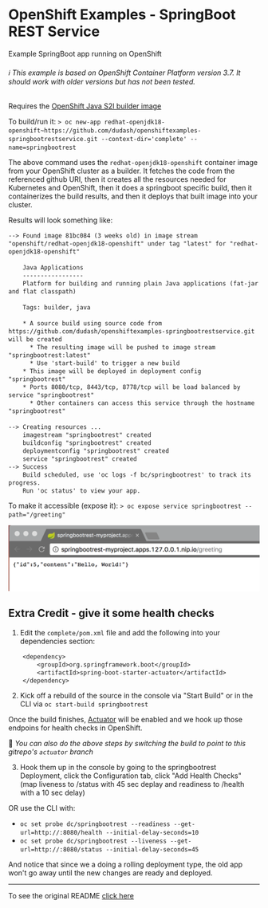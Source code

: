 # OpenShift Examples - SpringBoot REST Service
Example SpringBoot app running on OpenShift

###### :information_source: This example is based on OpenShift Container Platform version 3.7.  It should work with older versions but has not been tested.

Requires the [OpenShift Java S2I builder image](https://access.redhat.com/containers/#/registry.access.redhat.com/redhat-openjdk-18/openjdk18-openshift)

To build/run it:
`> oc new-app redhat-openjdk18-openshift~https://github.com/dudash/openshiftexamples-springbootrestservice.git --context-dir='complete' --name=springbootrest`

The above command uses the `redhat-openjdk18-openshift` container image from your OpenShift cluster as a builder.  It fetches the code from the referenced github URI, then it creates all the resources needed for Kubernetes and OpenShift, then it does a springboot specific build, then it containerizes the build results, and then it deploys that built image into your cluster.

Results will look something like:
```
--> Found image 81bc084 (3 weeks old) in image stream "openshift/redhat-openjdk18-openshift" under tag "latest" for "redhat-openjdk18-openshift"

    Java Applications 
    ----------------- 
    Platform for building and running plain Java applications (fat-jar and flat classpath)

    Tags: builder, java

    * A source build using source code from https://github.com/dudash/openshiftexamples-springbootrestservice.git will be created
      * The resulting image will be pushed to image stream "springbootrest:latest"
      * Use 'start-build' to trigger a new build
    * This image will be deployed in deployment config "springbootrest"
    * Ports 8080/tcp, 8443/tcp, 8778/tcp will be load balanced by service "springbootrest"
      * Other containers can access this service through the hostname "springbootrest"

--> Creating resources ...
    imagestream "springbootrest" created
    buildconfig "springbootrest" created
    deploymentconfig "springbootrest" created
    service "springbootrest" created
--> Success
    Build scheduled, use 'oc logs -f bc/springbootrest' to track its progress.
    Run 'oc status' to view your app.
 ```

To make it accessible (expose it):
`> oc expose service springbootrest --path="/greeting"`

![Screenshot](./.screens/2017-07-17.png?raw=true)


## Extra Credit - give it some health checks
1. Edit the `complete/pom.xml` file and add the following into your dependencies section:
```
    <dependency>
        <groupId>org.springframework.boot</groupId>
        <artifactId>spring-boot-starter-actuator</artifactId>
    </dependency>
```

2. Kick off a rebuild of the source in the console via "Start Build" or in the CLI via `oc start-build springbootrest`

Once the build finishes, [Actuator](https://docs.spring.io/spring-boot/docs/current/reference/html/production-ready-endpoints.html) will be enabled and we hook up those endpoins for health checks in OpenShift.

:information_desk_person: *You can also do the above steps by switching the build to point to this gitrepo's `actuator` branch*

3. Hook them up in the console by going to the springbootrest Deployment, click the Configuration tab, click "Add Health Checks" (map liveness to /status with 45 sec deplay and readiness to /health with a 10 sec delay)

OR use the CLI with:
* ```oc set probe dc/springbootrest --readiness --get-url=http://:8080/health --initial-delay-seconds=10```
* ```oc set probe dc/springbootrest --liveness --get-url=http://:8080/status --initial-delay-seconds=45```

And notice that since we a doing a rolling deployment type, the old app won't go away until the new changes are ready and deployed.

-----

To see the original README [click here](README-orig.adoc)
